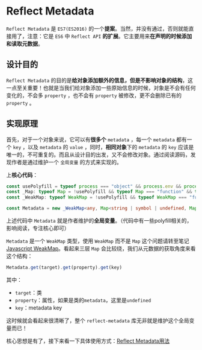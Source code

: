 # Reflect Metadata

`Reflect Metadata` 是 `ES7(ES2016)` 的一个**提案**。当然，并没有通过，否则就能直接用了，注意：它是 `ES6` 中 `Reflect API` **的扩展**。它主要用来**在声明的时候添加和读取元数据**。 

## 设计目的

`Reflect Metadata` 的目的是**给对象添加额外的信息，但是不影响对象的结构**，这一点至关重要！也就是当我们给对象添加一些原始信息的时候，对象是不会有任何变化的，不会多 `property` ，也不会有 `property` 被修改，更不会删除已有的 `property` 。

## 实现原理

首先，对于一个对象来说，它可以有**很多个** `metadata` ，每一个 `metadata` 都有一个 `key` ，以及 `metadata` 的 `value` ，同时，**相同对象**下的 `metadata` 的 `key` 应该是唯一的，不可重复的。而且从设计目的出发，又不会修改对象。通过阅读源码，发现作者是通过维护一个 `全局变量` 的方式来实现的。

上**核心代码**：

```typescript
const usePolyfill = typeof process === "object" && process.env && process.env["REFLECT_METADATA_USE_MAP_POLYFILL"] === "true";
const _Map: typeof Map = !usePolyfill && typeof Map === "function" && typeof Map.prototype.entries === "function" ? Map : CreateMapPolyfill();
const _WeakMap: typeof WeakMap = !usePolyfill && typeof WeakMap === "function" ? WeakMap : CreateWeakMapPolyfill();

const Metadata = new _WeakMap<any, Map<string | symbol | undefined, Map<any, any>>>();
```

上述代码中 `Metadata` 就是作者维护的**全局变量**。（代码中有一些polyfill相关的，影响阅读，专注核心即可）

`Metadata` 是一个 `WeakMap` 类型，使用 `WeakMap` 而不是 `Map` 这个问题请转至笔记[Javascript WeakMap](../../../JavaScript/基础语法/Map/WeakMap.md)。看起来三层 `Map` 会比较绕，我们从元数据的获取角度来看这个结构：

```typescript
Metadata.get(target).get(property).get(key)
```

其中：

* `target`：类
* `property`：属性，如果是类的`metadata`，这里是`undefined`
* `key`：metadata key

这时候就会看起来很清晰了，整个 `reflect-metadata` 库无非就是维护这个全局变量而已！

核心思想是有了，接下来看一下具体使用方式：[Reflect Metadata用法](用法.md)
